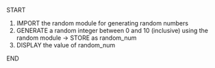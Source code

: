 START

1. IMPORT the random module for generating random numbers  
2. GENERATE a random integer between 0 and 10 (inclusive) using the random module → STORE as random_num  
3. DISPLAY the value of random_num

END